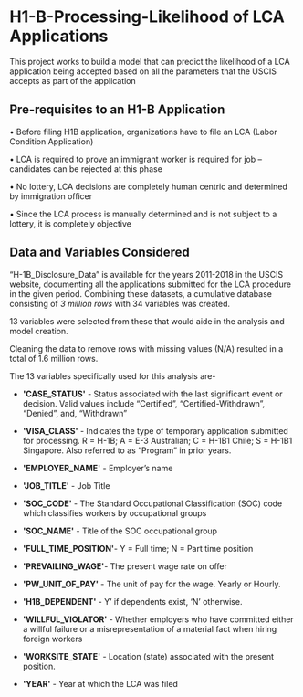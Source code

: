 # H1-B-Processing-Likelihood of LCA Applications

This project works to build a model that can predict the likelihood of a LCA application being accepted based on all the parameters that the USCIS accepts as part of the application

## Pre-requisites to an H1-B Application

• Before filing H1B application, organizations have to file an LCA (Labor Condition Application)

• LCA is required to prove an immigrant worker is required for job – candidates can be rejected at this phase

• No lottery, LCA decisions are completely human centric and determined by immigration officer

• Since the LCA process is manually determined and is not subject to a lottery, it is completely objective

## Data and Variables Considered

“H-1B_Disclosure_Data” is available for the years 2011-2018 in the USCIS website, documenting all the applications submitted for the LCA procedure in the given period.
Combining these datasets, a cumulative database consisting of *3 million rows* with 34 variables was created.

13 variables were selected from these that would aide in the analysis and model
creation. 

Cleaning the data to remove rows with missing values (N/A) resulted in a total of 1.6 million rows.

The 13 variables specifically used for this analysis are-

* **'CASE_STATUS'** - Status associated with the last significant event or decision. Valid values
include “Certified”, “Certified-Withdrawn”, “Denied”, and, “Withdrawn”

* **'VISA_CLASS'** - Indicates the type of temporary application submitted for processing. R = H-1B; A = E-3 Australian; C = H-1B1 Chile; S = H-1B1 Singapore. Also referred to as “Program” in
prior years.

* **'EMPLOYER_NAME'** - Employer’s name

* **'JOB_TITLE'** - Job Title

* **'SOC_CODE'** - The Standard Occupational Classification (SOC) code which classifies workers by
occupational groups

* **'SOC_NAME'** - Title of the SOC occupational group

* **'FULL_TIME_POSITION'**- Y = Full time; N = Part time position

* **'PREVAILING_WAGE'**- The present wage rate on offer

* **'PW_UNIT_OF_PAY'** - The unit of pay for the wage. Yearly or Hourly.

* **'H1B_DEPENDENT'** - Y’ if dependents exist, ‘N’ otherwise.

* **'WILLFUL_VIOLATOR'** - Whether employers who have committed either a willful failure or a misrepresentation of a material fact when hiring foreign workers

* **'WORKSITE_STATE'** - Location (state) associated with the present position.

* **'YEAR'** - Year at which the LCA was filed
